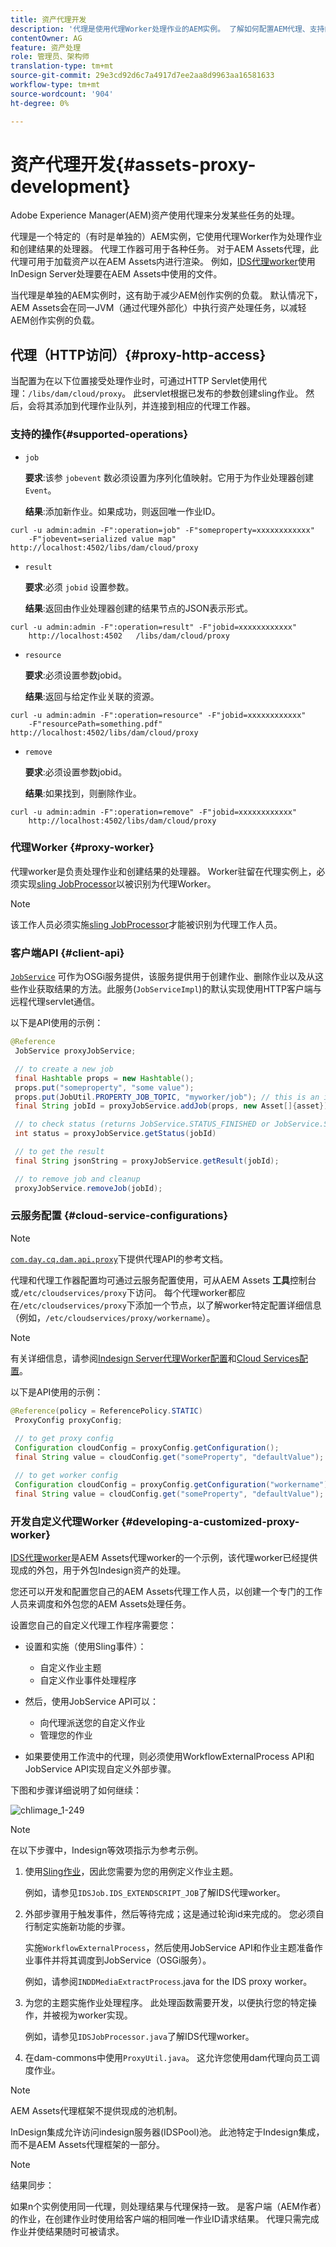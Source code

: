 ```yaml
---
title: 资产代理开发
description: '代理是使用代理Worker处理作业的AEM实例。 了解如何配置AEM代理、支持的操作、代理组件，以及如何开发自定义代理Worker。 '
contentOwner: AG
feature: 资产处理
role: 管理员、架构师
translation-type: tm+mt
source-git-commit: 29e3cd92d6c7a4917d7ee2aa8d9963aa16581633
workflow-type: tm+mt
source-wordcount: '904'
ht-degree: 0%

---
```



# 资产代理开发{#assets-proxy-development}

Adobe Experience Manager(AEM)资产使用代理来分发某些任务的处理。

代理是一个特定的（有时是单独的）AEM实例，它使用代理Worker作为处理作业和创建结果的处理器。 代理工作器可用于各种任务。 对于AEM Assets代理，此代理可用于加载资产以在AEM Assets内进行渲染。 例如，[IDS代理worker](indesign.md)使用InDesign Server处理要在AEM Assets中使用的文件。

当代理是单独的AEM实例时，这有助于减少AEM创作实例的负载。 默认情况下，AEM Assets会在同一JVM（通过代理外部化）中执行资产处理任务，以减轻AEM创作实例的负载。

## 代理（HTTP访问）{#proxy-http-access}

当配置为在以下位置接受处理作业时，可通过HTTP Servlet使用代理：`/libs/dam/cloud/proxy`。 此servlet根据已发布的参数创建sling作业。 然后，会将其添加到代理作业队列，并连接到相应的代理工作器。

### 支持的操作{#supported-operations}

* `job`

   **要求**:该参 `jobevent` 数必须设置为序列化值映射。它用于为作业处理器创建`Event`。

   **结果**:添加新作业。如果成功，则返回唯一作业ID。

```shell
curl -u admin:admin -F":operation=job" -F"someproperty=xxxxxxxxxxxx"
    -F"jobevent=serialized value map" http://localhost:4502/libs/dam/cloud/proxy
```

* `result`

   **要求**:必须 `jobid` 设置参数。

   **结果**:返回由作业处理器创建的结果节点的JSON表示形式。

```shell
curl -u admin:admin -F":operation=result" -F"jobid=xxxxxxxxxxxx"
    http://localhost:4502   /libs/dam/cloud/proxy
```

* `resource`

   **要求**:必须设置参数jobid。

   **结果**:返回与给定作业关联的资源。

```shell
curl -u admin:admin -F":operation=resource" -F"jobid=xxxxxxxxxxxx"
    -F"resourcePath=something.pdf" http://localhost:4502/libs/dam/cloud/proxy
```

* `remove`

   **要求**:必须设置参数jobid。

   **结果**:如果找到，则删除作业。

```shell
curl -u admin:admin -F":operation=remove" -F"jobid=xxxxxxxxxxxx"
    http://localhost:4502/libs/dam/cloud/proxy
```

### 代理Worker {#proxy-worker}

代理worker是负责处理作业和创建结果的处理器。 Worker驻留在代理实例上，必须实现[sling JobProcessor](https://sling.apache.org/site/eventing-and-jobs.html)以被识别为代理Worker。

>[!NOTE]
>
>该工作人员必须实施[sling JobProcessor](https://sling.apache.org/site/eventing-and-jobs.html)才能被识别为代理工作人员。

### 客户端API {#client-api}

[`JobService`](https://helpx.adobe.com/experience-manager/6-4/sites/developing/using/reference-materials/javadoc/index.html) 可作为OSGi服务提供，该服务提供用于创建作业、删除作业以及从这些作业获取结果的方法。此服务(`JobServiceImpl`)的默认实现使用HTTP客户端与远程代理servlet通信。

以下是API使用的示例：

```java
@Reference
 JobService proxyJobService;

 // to create a new job
 final Hashtable props = new Hashtable();
 props.put("someproperty", "some value");
 props.put(JobUtil.PROPERTY_JOB_TOPIC, "myworker/job"); // this is an identifier of the worker
 final String jobId = proxyJobService.addJob(props, new Asset[]{asset});

 // to check status (returns JobService.STATUS_FINISHED or JobService.STATUS_INPROGRESS)
 int status = proxyJobService.getStatus(jobId)

 // to get the result
 final String jsonString = proxyJobService.getResult(jobId);

 // to remove job and cleanup
 proxyJobService.removeJob(jobId);
```

### 云服务配置 {#cloud-service-configurations}

>[!NOTE]
>
>[`com.day.cq.dam.api.proxy`](https://helpx.adobe.com/experience-manager/6-4/sites/developing/using/reference-materials/javadoc/com/day/cq/dam/api/proxy/package-summary.html)下提供代理API的参考文档。

代理和代理工作器配置均可通过云服务配置使用，可从AEM Assets **工具**&#x200B;控制台或`/etc/cloudservices/proxy`下访问。 每个代理worker都应在`/etc/cloudservices/proxy`下添加一个节点，以了解worker特定配置详细信息（例如，`/etc/cloudservices/proxy/workername`）。

>[!NOTE]
>
>有关详细信息，请参阅[Indesign Server代理Worker配置](indesign.md#configuring-the-proxy-worker-for-indesign-server)和[Cloud Services配置](../sites-developing/extending-cloud-config.md)。

以下是API使用的示例：

```java
@Reference(policy = ReferencePolicy.STATIC)
 ProxyConfig proxyConfig;
 
 // to get proxy config
 Configuration cloudConfig = proxyConfig.getConfiguration();
 final String value = cloudConfig.get("someProperty", "defaultValue");

 // to get worker config
 Configuration cloudConfig = proxyConfig.getConfiguration("workername");
 final String value = cloudConfig.get("someProperty", "defaultValue");
```

### 开发自定义代理Worker {#developing-a-customized-proxy-worker}

[IDS代理worker](indesign.md)是AEM Assets代理worker的一个示例，该代理worker已经提供现成的外包，用于外包Indesign资产的处理。

您还可以开发和配置您自己的AEM Assets代理工作人员，以创建一个专门的工作人员来调度和外包您的AEM Assets处理任务。

设置您自己的自定义代理工作程序需要您：

* 设置和实施（使用Sling事件）：

   * 自定义作业主题
   * 自定义作业事件处理程序

* 然后，使用JobService API可以：

   * 向代理派送您的自定义作业
   * 管理您的作业

* 如果要使用工作流中的代理，则必须使用WorkflowExternalProcess API和JobService API实现自定义外部步骤。

下图和步骤详细说明了如何继续：

![chlimage_1-249](assets/chlimage_1-249.png)

>[!NOTE]
>
>在以下步骤中，Indesign等效项指示为参考示例。

1. 使用[Sling作业](https://sling.apache.org/site/eventing-and-jobs.html)，因此您需要为您的用例定义作业主题。

   例如，请参见`IDSJob.IDS_EXTENDSCRIPT_JOB`了解IDS代理worker。

1. 外部步骤用于触发事件，然后等待完成；这是通过轮询id来完成的。 您必须自行制定实施新功能的步骤。

   实施`WorkflowExternalProcess`，然后使用JobService API和作业主题准备作业事件并将其调度到JobService（OSGi服务）。

   例如，请参阅`INDDMediaExtractProcess`.java for the IDS proxy worker。

1. 为您的主题实施作业处理程序。 此处理函数需要开发，以便执行您的特定操作，并被视为worker实现。

   例如，请参见`IDSJobProcessor.java`了解IDS代理worker。

1. 在dam-commons中使用`ProxyUtil.java`。 这允许您使用dam代理向员工调度作业。

>[!NOTE]
>
>AEM Assets代理框架不提供现成的池机制。
>
>InDesign集成允许访问indesign服务器(IDSPool)池。 此池特定于Indesign集成，而不是AEM Assets代理框架的一部分。

>[!NOTE]
>
>结果同步：
>
>如果n个实例使用同一代理，则处理结果与代理保持一致。 是客户端（AEM作者）的作业，在创建作业时使用给客户端的相同唯一作业ID请求结果。 代理只需完成作业并使结果随时可被请求。
